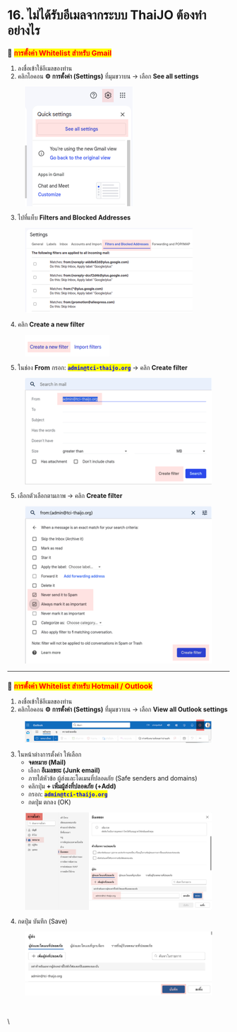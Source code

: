 # 16. ไม่ได้รับอีเมลจากระบบ ThaiJO ต้องทำอย่างไร

### 📧 <mark style="color:red;background-color:yellow;">การตั้งค่า Whitelist สำหรับ Gmail</mark>

1. ลงชื่อเข้าใช้อีเมลของท่าน
2. คลิกไอคอน **⚙️ การตั้งค่า (Settings)** ที่มุมขวาบน → เลือก **See all settings**

<figure><img src=".gitbook/assets/gmail-1.png" alt=""><figcaption></figcaption></figure>

3. ไปที่แท็บ **Filters and Blocked Addresses**

<figure><img src=".gitbook/assets/gmail-2.png" alt=""><figcaption></figcaption></figure>

4. คลิก **Create a new filter**

<figure><img src=".gitbook/assets/gmail-3.png" alt=""><figcaption></figcaption></figure>

5. ในช่อง **From** กรอก: <mark style="color:blue;">**`admin@tci-thaijo.org`**</mark>  → คลิก **Create filter**

<figure><img src=".gitbook/assets/gmail-4.png" alt=""><figcaption></figcaption></figure>

5. เลือกตัวเลือกตามภาพ → คลิก **Create filter**

<figure><img src=".gitbook/assets/gmail-5.png" alt=""><figcaption></figcaption></figure>

***

### 📧 <mark style="color:red;background-color:yellow;">การตั้งค่า Whitelist สำหรับ Hotmail / Outlook</mark>

1. ลงชื่อเข้าใช้อีเมลของท่าน
2. คลิกไอคอน **⚙️ การตั้งค่า (Settings)** ที่มุมขวาบน → เลือก **View all Outlook settings**

<figure><img src=".gitbook/assets/hotmail-1.png" alt=""><figcaption></figcaption></figure>

3. ในหน้าต่างการตั้งค่า ให้เลือก
   * **จดหมาย (Mail)**
   * เลือก **อีเมลขยะ (Junk email)**
   * ภายใต้หัวข้อ ผู้ส่งและโดเมนที่ปลอดภัย (Safe senders and domains)
   * คลิกปุ่ม **+ เพิ่มผู้ส่งที่ปลอดภัย (+Add)**
   * &#x20;กรอก: <mark style="color:blue;">**`admin@tci-thaijo.org`**</mark>&#x20;
   * กดปุ่ม ตกลง (OK)

<figure><img src=".gitbook/assets/Screenshot 2568-09-12 at 11.58.19.png" alt=""><figcaption></figcaption></figure>

4. กดปุ่ม บันทึก (Save)

<figure><img src=".gitbook/assets/Screenshot 2568-09-12 at 13.31.36-1.png" alt=""><figcaption></figcaption></figure>

\
\
\
